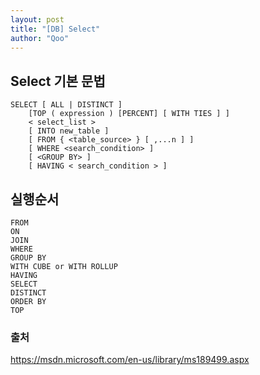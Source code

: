 ```yaml
---
layout: post
title: "[DB] Select"
author: "Qoo"
---
```


## Select 기본 문법
```
SELECT [ ALL | DISTINCT ] 
    [TOP ( expression ) [PERCENT] [ WITH TIES ] ] 
    < select_list > 
    [ INTO new_table ] 
    [ FROM { <table_source> } [ ,...n ] ] 
    [ WHERE <search_condition> ] 
    [ <GROUP BY> ] 
    [ HAVING < search_condition > ] 
```

## 실행순서
```
FROM
ON
JOIN
WHERE
GROUP BY
WITH CUBE or WITH ROLLUP
HAVING
SELECT
DISTINCT
ORDER BY
TOP
```

### 출처
https://msdn.microsoft.com/en-us/library/ms189499.aspx 